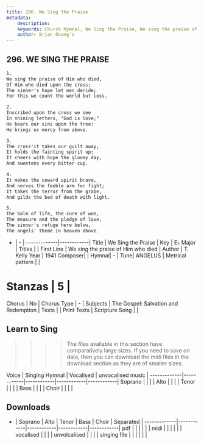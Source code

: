 ```yaml
---
title: 296. We Sing the Praise
metadata:
    description: 
    keywords: Church Hymnal, We Sing the Praise, We sing the praise of Him who died, 
    author: Brian Onang'o
---
```



## 296. WE SING THE PRAISE

```txt
1.
We sing the praise of Him who died, 
Of Him who died upon the cross; 
The sinner's hope let men deride; 
For this we count the world but loss. 

2.
Inscribed upon the cross we see 
In shining letters, "God is love;" 
He bears our sins upon the tree: 
He brings us mercy from above. 

3.
The cross'it takes our guilt away; 
It holds the fainting spirit up; 
It cheers with hope the gloomy day, 
And sweetens every bitter cup. 

4.
It makes the coward spirit brave, 
And nerves the feeble arm for fight; 
It takes the terror from the grabe, 
And gilds the bed of death with light. 

5.
The balm of life, the cure of woe, 
The measure and the pledge of love, 
The sinner's refuge here below, 
The angels' theme in heaven above.
```

- |   -  |
-------------|------------|
Title | We Sing the Praise |
Key | E♭ Major |
Titles |  |
First Line | We sing the praise of Him who died |
Author | T. Kelly
Year | 1941
Composer|  |
Hymnal|  - |
Tune| ANGELUS |
Metrical pattern | |
# Stanzas | 5 |
Chorus | No |
Chorus Type | - |
Subjects | The Gospel: Salvation and Redemption |
Texts |  |
Print Texts | 
Scripture Song |  |
  
## Learn to Sing

>>>> The files available in this section have comparatively large sizes. If you need to save on data, then you can download the midi files in the download section as they are of smaller sizes.

Voice |  Singing Hymnal | Vocalised | unvocalised music |
-------------|------------|------------|------------|------------|
Soprano | | | |
Alto | | | |
Tenor | | | |
Bass | | | |
Choir | | | |

## Downloads

- |  Soprano | Alto | Tenor | Bass | Choir | Separated |
-------------|------------|------------|------------|------------|
pdf | | | | | |
midi | | | | | |
vocalised | | | |
unvolcalised | | | |
singing file | | | | | |
  